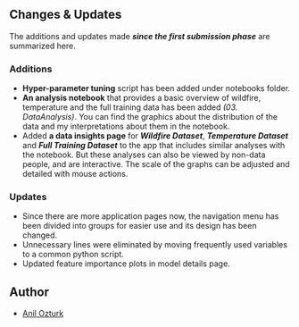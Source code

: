 
## Changes & Updates

The additions and updates made ***since the first submission phase*** are summarized here.

### Additions
- **Hyper-parameter tuning** script has been added under notebooks folder.
- **An analysis notebook** that provides a basic overview of wildfire, temperature and the full training data has been added *(03. DataAnalysis)*. You can find the graphics about the distribution of the data and my interpretations about them in the notebook.
- Added **a data insights page** for ***Wildfire Dataset***, ***Temperature Dataset*** and ***Full Training Dataset*** to the app that includes similar analyses with the notebook. But these analyses can also be viewed by non-data people, and are interactive. The scale of the graphs can be adjusted and detailed with mouse actions.

### Updates
- Since there are more application pages now, the navigation menu has been divided into groups for easier use and its design has been changed.
- Unnecessary lines were eliminated by moving frequently used variables to a common python script.
- Updated feature importance plots in model details page.

## Author
* [Anil Ozturk](anilozturk96@gmail.com)
